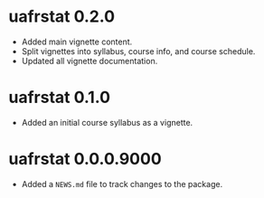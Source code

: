 # uafrstat 0.2.0

* Added main vignette content.
* Split vignettes into syllabus, course info, and course schedule.
* Updated all vignette documentation.

# uafrstat 0.1.0

* Added an initial course syllabus as a vignette.

# uafrstat 0.0.0.9000

* Added a `NEWS.md` file to track changes to the package.
